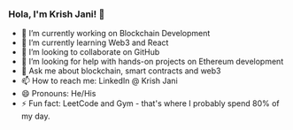 ### Hola, I'm Krish Jani! 👋



- 🔭 I’m currently working on Blockchain Development
- 🌱 I’m currently learning Web3 and React
- 👯 I’m looking to collaborate on GitHub
- 🤔 I’m looking for help with hands-on projects on Ethereum development
- 💬 Ask me about  blockchain, smart contracts and web3
- 📫 How to reach me: LinkedIn @ Krish Jani
- 😄 Pronouns: He/His
- ⚡ Fun fact: LeetCode and Gym - that's where I probably spend 80% of my day.


